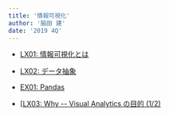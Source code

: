 ```yaml
---
title: '情報可視化'
author: '脇田 建'
date: '2019 4Q'
---
```


- [LX01: 情報可視化とは](lx01.pdf)

- [LX02: データ抽象](lx02.html)

- [EX01: Pandas](ex01.html)

- [[LX03: Why -- Visual Analytics の目的 (1/2)](lx03.html)
